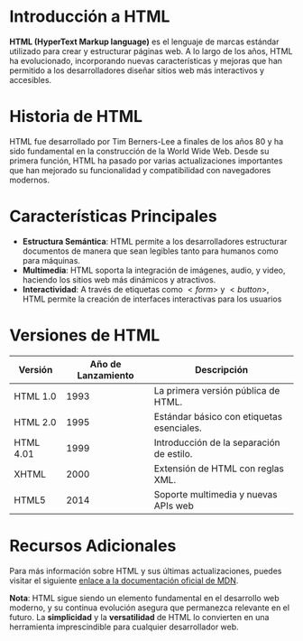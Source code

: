 # __Introducción a HTML__
__HTML (HyperText Markup language)__ es el lenguaje de marcas estándar utilizado para crear y estructurar páginas web. A lo largo de los años, HTML ha evolucionado, incorporando nuevas características y mejoras que han permitido a los desarrolladores diseñar sitios web más interactivos y accesibles.
# Historia de HTML
HTML fue desarrollado por Tim Berners-Lee a finales de los años 80 y ha sido fundamental en la construcción de la World Wide Web. Desde su primera función, HTML ha pasado por varias actualizaciones importantes que han mejorado su funcionalidad y compatibilidad con navegadores modernos.
# Características Principales
* __Estructura Semántica__: HTML permite a los desarrolladores estructurar documentos de manera que sean legibles tanto para humanos como para máquinas.
* __Multimedia__: HTML soporta la integración de imágenes, audio, y video, haciendo los sitios web más dinámicos y atractivos.
* __Interactividad__: A través de etiquetas como $<form>$ y $<button>$, HTML permite la creación de interfaces interactivas para los usuarios
# Versiones de HTML
 | __Versión__ | __Año de Lanzamiento__ | __Descripción__ |
|----------|----------|----------|
| HTML 1.0    | 1993   | La primera versión pública de HTML.   |
| HTML 2.0    | 1995   | Estándar básico con etiquetas esenciales.   |
| HTML 4.01      | 1999     | Introducción de la separación de estilo. |
| XHTML      | 2000     | Extensión de HTML con reglas XML. |
| HTML5      | 2014     | Soporte multimedia y nuevas APIs web |
# Recursos Adicionales
Para más información sobre HTML y sus últimas actualizaciones, puedes visitar el siguiente [enlace a la documentación oficial de MDN](https://developer.mozilla.org/es/).

__Nota__: HTML sigue siendo un elemento fundamental en el desarrollo web moderno, y su continua evolución asegura que permanezca relevante en el futuro. La __simplicidad__ y la __versatilidad__ de HTML lo convierten en una herramienta imprescindible para cualquier desarrollador web.